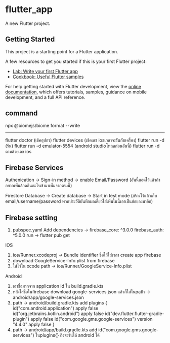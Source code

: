 # flutter_app

A new Flutter project.

## Getting Started

This project is a starting point for a Flutter application.

A few resources to get you started if this is your first Flutter project:

- [Lab: Write your first Flutter app](https://docs.flutter.dev/get-started/codelab)
- [Cookbook: Useful Flutter samples](https://docs.flutter.dev/cookbook)

For help getting started with Flutter development, view the
[online documentation](https://docs.flutter.dev/), which offers tutorials,
samples, guidance on mobile development, and a full API reference.



## command
npx @biomejs/biome format --write

----

flutter doctor (เช้คอุปกร)
flutter devices (เช้คเลข iosเวลาจะรันกับเครื่อง)
flutter run -d (รัน)
flutter run -d emulator-5554
 (android studioโหลดก่อนอันนี้)
flutter run -d ตามด้วยเลข ios


## Firebase Services
Authenication -> Sign-in method -> enable Email/Password 
(อันนี้แอดไว้แล้วถ้าอยากเพิ่มล้อคอินอะไรเข้ามาเพิ่มจากตรงนี้)

Firestore Database -> Create database -> Start in test mode
(สร้างไว้แล้วเก็บ email/username/password พวกประวัติบันทึกผลเดี๋ยวใส่เพิ่มในนี้เอาเป็นย่อยลงมาอีก)

## Firebase setting
1) pubspec.yaml
Add dependencies -> firebase_core: ^3.0.0
firebase_auth: ^5.0.0
run -> flutter pub get

IOS
1) ios/Runner.xcodeproj -> Bundle identifier 
ชื่อไว้ใส่เวลา create app firebase
2) download 
GoogleService-Info.plist 
from firebase
3) ใส่ไว้ใน xcode 
path ->
ios/Runner/GoogleService-Info.plist

Android
1) เอาชื่อมากจาก application id ใน build.gradle.kts 
2) หลังใส่ชื่อในfirebase download google-services.json 
แล้วก็ใส่ในpath -> android/app/google-services.json
3) path -> android/build.gradle.kts add
    plugins {
    id("com.android.application") apply false
    id("org.jetbrains.kotlin.android") apply false
    id("dev.flutter.flutter-gradle-plugin") apply false
    id("com.google.gms.google-services") version "4.4.0" apply false
}
4) path -> android/app/build.gradle.kts
add id("com.google.gms.google-services") ในplugins{}
ถึงจะรันได้ android ได้